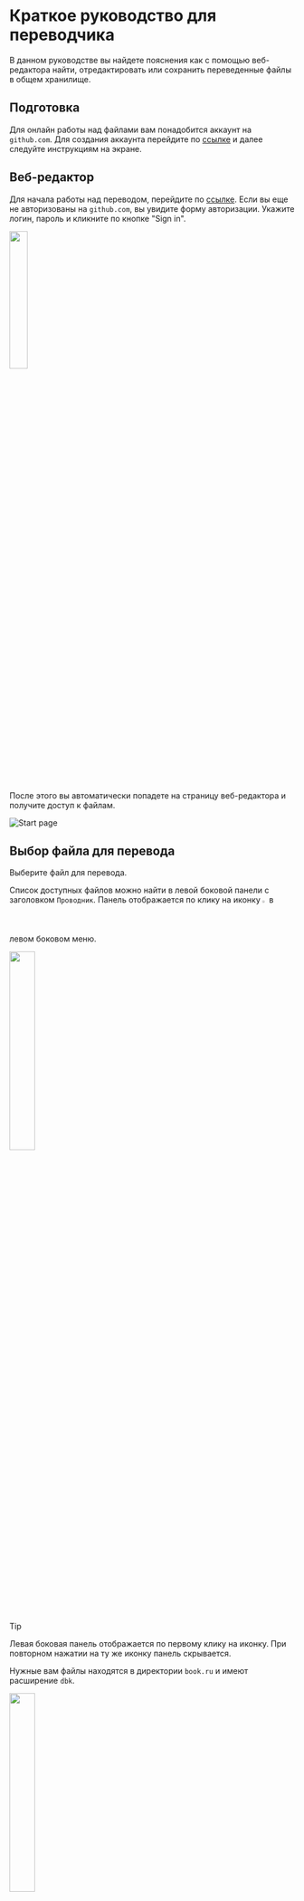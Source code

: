 # Краткое руководство для переводчика
В данном руководстве вы найдете пояснения как с помощью веб-редактора найти, отредактировать или сохранить переведенные файлы в общем хранилище.

## Подготовка
Для онлайн работы над файлами вам понадобится аккаунт на `github.com`. Для создания аккаунта перейдите по [ссылке](https://github.com/signup) и далее следуйте инструкциям на экране.

## Веб-редактор
Для начала работы над переводом, перейдите по [ссылке](https://github.dev/worldmind/Rationality-From_AI_To_Zombies_by_Eliezer_Yudkowsky.book/tree/main/book.ru/).
Если вы еще не авторизованы на `github.com`, вы увидите форму авторизации. Укажите логин, пароль и кликните по кнопке "Sign in".

<img src="readme/sign_in.png" width="25%">

После этого вы автоматически попадете на страницу веб-редактора и получите доступ к файлам.

![Start page](readme/start_page.png)

## Выбор файла для перевода
Выберите файл для перевода.

Список доступных файлов можно найти в левой боковой панели с заголовком `Проводник`. Панель отображается по клику на иконку <img src="readme/explorer_icon.png" width="1.5%"> в левом боковом меню.

<img src="readme/explorer.png" width="30%">

> [!TIP]
> Левая боковая панель отображается по первому клику на иконку. При повторном нажатии на ту же иконку панель скрывается.

Нужные вам файлы находятся в директории `book.ru` и имеют расширение `dbk`.

<img src="readme/files.png" width="30%">

### Навигация в Проводнике
+ Увидеть содержимое директории `book.ru` можно, кликнув по символу `>` рядом с ее именем. В проводнике отобразятся файлы с расширением dbk и поддиректории. Точно так же вы можете раскрыть все вложенные директории и посмотреть список файлов в них.
+ Чтобы свернуть директорию, кликните по символу `v` рядом с ее названием.
+ Для просмотреть содержимого файла, кликните по его имени. В центральном окне редактора появится вкладка с названием файла и его содержимым. Одновременно для просмотра можно открыть несколько файлов, при этом на каждый файл в редакторе появится отдельная вкладка.

![Selected file](readme/selected_file.png)

## Отдельное рабочее пространство
Создайте для своих изменений отдельное рабочее пространство - `ветку`. Ваш перевод будет хранится в ветке, до момента вливания его в финальную версию `book.ru`. Так что вы сможете многократно и в любой момент вносить правки в файл до того, как сообщите о его готовности владельцу хранилища.

Создайте ветку и переключите веб-редактор на нее.

### Создание новой ветки
На нижней панели редактора найдите иконку <img src="readme/icon_branches.png" width="1.5%"> с названием текущей ветки и кликните по ней.

<img src="readme/current_branch.png" width="30%">

На верхней панели редактора откроется список существующих веток с пунктом `Создать новую ветвь`.

![New branch](readme/new_branch.png)

Кликните `Создать новую ветвь`.

Имя новой ветки соберите из следующих частей: английский заголовок переводимого текста и ваш никнейм на `github.com`. Все пробелы в получившейся фразе замените на подчеркивания.

Например, для текста с заголовком `Predictably Wrong` и никнеймом `superzhuk`, название ветки будет `Predictably_Wrong_superzhuk`. Впишите название ветки в поле и нажмите enter.

<img src="readme/branch_name.png" width="50%">

При успешном создании ветки откроется окно с вопросом, нужно ли переключаться на новую ветку.

<img src="readme/switch_branch.png" width="40%">

Кликните по кнопке `Переключиться на ветвь`. Веб-редактор обновит страницу, и далее на нижней панели будет указана уже ваша рабочая ветка, и внесенные изменения при сохранении будут попадать именно в нее.

<img src="readme/user_branch.png" width="40%">

Если при создании ветки произошла ошибка, прочитайте сообщение в открывшемся окне. При проблеме на вашей стороне (нет сети, ошибка авторизации и др.), исправьте ее и попробуйте создать ветку снова. Если ошибка непонятна, или возникла на стороне `github.com`, [свяжитесь](ССЫЛКА ДЛЯ СВЯЗИ) с владельцем хранилища.

### Переключение на ветку
Если вы повторно зашли в веб-редактор и хотите продолжить работу над своим переводом, переключитесь на ранее созданную вами ветку. Для этого на нижней панели редактора кликните на название текущей ветки.

<img src="readme/current_branch.png" width="30%">

На верхней панели редактора откроется список существующих веток. Найдите в списке название своей ветки и кликните на него.

<img src="readme/select_user_branch.png" width="70%">

Веб-редактор обновит страницу и на нижней панели появится название вашей рабочей ветки.

<img src="readme/user_branch.png" width="40%">

Теперь все файлы, измененные и сохраненные в ветке, снова доступны вам для внесения именений.

## Редактирование файла
Найдите в `Проводнике` файл, выбранный для перевода. Теперь вы можете открыть его в редакторе и вносить изменения в текст.

> [!IMPORTANT]
> Файл с расширением `dbk` составлен с использованием специальной разметки. Поэтому, для сохранения его структуры, не удаляйте и не меняйте текст в угловых скобках `<...>` и текст вида `&...;`. Заменяйте только переводимый текст. 

Когда вы внесете в текст свои правки, в левом боковом меню на иконке <img src="readme/icon_branches.png" width="1.5%"> появится индикатор - число отредактированных файлов. Это напоминание, что нужно сохранить (или отменить) свои изменения, прежде чем вы закроете окно веб-редактора.

<img src="readme/changes_icon.png" width="30%">

## Сохранение изменений
В веб-редакторе вы можете просмотреть сделанные в файлах изменения, принять их для сохранения или отменить, с возвращением файла в исходное состояние.
Для этого в левом боковом меню кликните иконку <img src="readme/icon_branches.png" width="1.5%">.

<img src="readme/changes_cursor.png" width="40%">

После этого в левой боковой панели появится список изменений, разбитый по файлам.

<img src="readme/view_changes.png" width="30%">

Рядом с именем каждого файла есть иконки:
- <img src="readme/icon_reset.png" width="1.5%"> - отменяет внесенные в файл изменения, текст возвращается в состояние до внесения правок;
- <img src="readme/icon_add.png" width="1.5%"> - добавляет внесенные изменения в список того, что будет сохранено;
- <img src="readme/icon_cancel.png" width="1.5%"> - убирает ранее добавленные изменения из списка сохраняемых, но не отменяет их в файле. Позже вы можете снова добавить их в список для сохранения через иконку "плюс";
- <img src="readme/icon_diff.png" width="1.5%"> - выводит в окне редактора, в двух вкладках старое и новое содержимое файла. Красным подсвечивается старое содержимое абзаца, зеленым - новое. Так вы можете увидеть внесенные вами изменения.

![Changes](readme/diff.png)

Примените или сбросьте внесенные вами изменения.

## Отправка изменений в хранилище
Далее нужно отправить локальные изменения в хранилище на `github.com`. В поле, над кнопкой `Фиксация и отправка`, кратко опишите, что за изменения вы внесли в текст (например, "Исправлена опечатка в тексте"), и нажмите кнопку `Фиксация и отправка`.

<img src="readme/push.png" width="80%">

Теперь ваши правки сохранены на `github.com` и доступны для просмотра владельцу хранилища.
После этого вы можете продолжать вносить правки в вашей ветке, не забывая периодически отправлять изменения в хранилище.

## Работа над переводом завершена
Уведомите владельца хранилища о завершении работы над переводом. 

Для этого на боковой панели откройте `Систему управления версиями`, кликнув на иконку <img src="readme/icon_branches.png" width="1.5%"> в боковом меню.

<img src="readme/changes_cursor.png" width="40%">

Затем в меню боковой панели кликните на иконку <img src="readme/pull_request_icon.png" width="2%">.

<img src="readme/pull_request.png" width="40%">

Откроется форма со следующими полями:
* в поле `Title` указывается заголовок уведомления. Например, "Завершен перевод главы Predictably Wrong".
* в поле `Description` вы можете добавить более подробное описание внесенных правок, комментарии к переводу итп. Например, "Обратите внимание, во втором абзаце я использую необычную фразу в переводе...".

Заполните поля формы и кликните по кнопке "Create".

<img src="readme/pull_request_form.png" width="30%">

Уведомление об окончании работы над переводом, с вашими комментариями и связанное с вашей веткой, уйдет владельцу хранилища.

![Finished](readme/done.png)

**Спасибо за вашу работу!**
